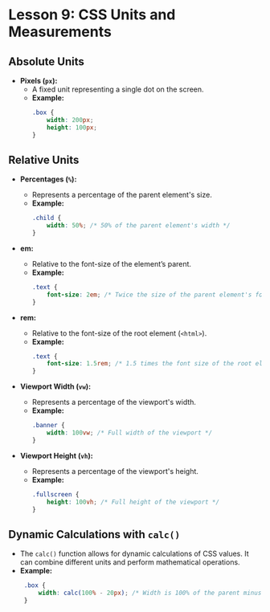 # **Lesson 9: CSS Units and Measurements**

## **Absolute Units**

- **Pixels (`px`):**
  - A fixed unit representing a single dot on the screen.
  - **Example:**
    ```css
    .box {
        width: 200px;
        height: 100px;
    }
    ```

## **Relative Units**

- **Percentages (`%`):**
  - Represents a percentage of the parent element's size.
  - **Example:**
    ```css
    .child {
        width: 50%; /* 50% of the parent element's width */
    }
    ```

- **em:**
  - Relative to the font-size of the element’s parent.
  - **Example:**
    ```css
    .text {
        font-size: 2em; /* Twice the size of the parent element's font size */
    }
    ```

- **rem:**
  - Relative to the font-size of the root element (`<html>`).
  - **Example:**
    ```css
    .text {
        font-size: 1.5rem; /* 1.5 times the font size of the root element */
    }
    ```

- **Viewport Width (`vw`):**
  - Represents a percentage of the viewport's width.
  - **Example:**
    ```css
    .banner {
        width: 100vw; /* Full width of the viewport */
    }
    ```

- **Viewport Height (`vh`):**
  - Represents a percentage of the viewport's height.
  - **Example:**
    ```css
    .fullscreen {
        height: 100vh; /* Full height of the viewport */
    }
    ```

## **Dynamic Calculations with `calc()`**

- The `calc()` function allows for dynamic calculations of CSS values. It can combine different units and perform mathematical operations.
- **Example:**
	 ```css
	  .box {
	      width: calc(100% - 20px); /* Width is 100% of the parent minus 20px */
	  }
	```
<!--stackedit_data:
eyJoaXN0b3J5IjpbLTE3MDY0Njc1NjRdfQ==
-->